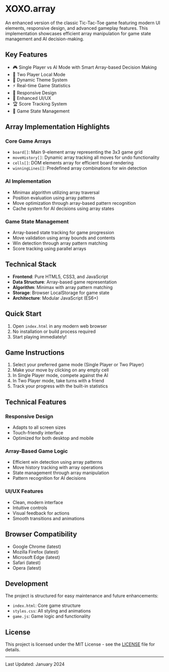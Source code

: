 # XOXO.array

An enhanced version of the classic Tic-Tac-Toe game featuring modern UI elements, responsive design, and advanced gameplay features. This implementation showcases efficient array manipulation for game state management and AI decision-making.

## Key Features

- 🎮 Single Player vs AI Mode with Smart Array-based Decision Making
- 👥 Two Player Local Mode
- 🎨 Dynamic Theme System
- ⚡ Real-time Game Statistics
- 📱 Responsive Design
- 🎯 Enhanced UI/UX
- 🏆 Score Tracking System
- 🔄 Game State Management

## Array Implementation Highlights

### Core Game Arrays
- `board[]`: Main 9-element array representing the 3x3 game grid
- `moveHistory[]`: Dynamic array tracking all moves for undo functionality
- `cells[]`: DOM elements array for efficient board rendering
- `winningLines[]`: Predefined array combinations for win detection

### AI Implementation
- Minimax algorithm utilizing array traversal
- Position evaluation using array patterns
- Move optimization through array-based pattern recognition
- Cache system for AI decisions using array states

### Game State Management
- Array-based state tracking for game progression
- Move validation using array bounds and contents
- Win detection through array pattern matching
- Score tracking using parallel arrays

## Technical Stack

- **Frontend**: Pure HTML5, CSS3, and JavaScript
- **Data Structure**: Array-based game representation
- **Algorithm**: Minimax with array pattern matching
- **Storage**: Browser LocalStorage for game state
- **Architecture**: Modular JavaScript (ES6+)

## Quick Start

1. Open `index.html` in any modern web browser
2. No installation or build process required
3. Start playing immediately!

## Game Instructions

1. Select your preferred game mode (Single Player or Two Player)
2. Make your move by clicking on any empty cell
3. In Single Player mode, compete against the AI
4. In Two Player mode, take turns with a friend
5. Track your progress with the built-in statistics

## Technical Features

### Responsive Design
- Adapts to all screen sizes
- Touch-friendly interface
- Optimized for both desktop and mobile

### Array-Based Game Logic
- Efficient win detection using array patterns
- Move history tracking with array operations
- State management through array manipulation
- Pattern recognition for AI decisions

### UI/UX Features
- Clean, modern interface
- Intuitive controls
- Visual feedback for actions
- Smooth transitions and animations

## Browser Compatibility

- Google Chrome (latest)
- Mozilla Firefox (latest)
- Microsoft Edge (latest)
- Safari (latest)
- Opera (latest)

## Development

The project is structured for easy maintenance and future enhancements:
- `index.html`: Core game structure
- `styles.css`: All styling and animations
- `game.js`: Game logic and functionality

## License

This project is licensed under the MIT License - see the [LICENSE](LICENSE) file for details.

---
Last Updated: January 2024 